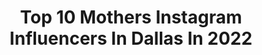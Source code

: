 ---
title: Top 10 Mothers Instagram Influencers In Dallas In 2022
description: >-
  Find top mothers Instagram influencers in Dallas in 2022. Most popular hashtags: #mothersday #happymothersday #mother.
platform: Instagram
hits: 47
text_top: See the best Instagram accounts on inBeat.
text_bottom: Our database holds 47 Instagram influencers like this in Dallas, United States for you to collaborate.
profiles:
  - username: "historyfromeveryday"
    fullname: >-
      History Everyday
    bio: >-
      Fan of History? Follow this page - I share images from iconic and controversial historical events, encouraging discussion and debate.
    location: "United States"
    followers: 40233
    engagement: 439
    commentsToLikes: 0.026201
    id: ck14lf2lhuc6m0i19povrx09r
    verified: false
    hashtags: "#politics, #uk, #colorized, #germany"
  - username: "iinkstar_pinkyy"
    fullname: >-
      Pinkyy Montana❣️
    bio: >-
      I’m Always Picture Perfect 🎀📸 •Model •Mother •Entrepreneur #DallasTx #LongLiveMyBrothersAndMyPapa snapchat: iinkyypinkyy @pinkyymontana
    location: "United States"
    followers: 135816
    engagement: 118
    commentsToLikes: 0.027372
    id: ck8szkvedou700j78u9jkqdoo
    verified: false
    hashtags: "#yeah, #oh, #ok, #actinguhfool"
  - username: "quewhyareaye"
    fullname: >-
      Slim 🍷
    bio: >-
      Kyra. 26. Black Queen✊🏾👑 Born in Miami. Chicago in My Blood. Residing in Dallas. Model. Mother to a Princess #CZH #10ten 🌻🍼💕
    location: "United States"
    followers: 9066
    engagement: 646
    commentsToLikes: 0.062192
    id: ck5qe6iytyylb0i11omguapc3
    verified: false
    hashtags: "#1010, #westcoastmeetsmiamidade, #dontrushchallenge, #tenten"
  - username: "mommadeesimmons"
    fullname: >-
      Dee Simmons
    bio: >-
      🌟Featured on Bravo's Real Housewives of Dallas #RHOD 👩‍👧Mother to the beautiful @dandrasimmons PR/Media Inquires: realdeesimmons@gmail.com
    location: "United States"
    followers: 29525
    engagement: 219
    commentsToLikes: 0.037599
    id: ck55mbz6i3mj40i11eicdkwg4
    verified: false
    hashtags: "#mommadee, #dandrasimmons, #rhod"
  - username: "iamascia"
    fullname: >-
      ascia | i am ascia
    bio: >-
      in His name, our place of gratitude. mother. writer. beauty. wellness. style. dallas // dc email: team.iamascia@gmail.com
    location: "United States"
    followers: 121331
    engagement: 244
    commentsToLikes: 0.067384
    id: ck15up108o7ds0i19d4o30nzw
    verified: false
    hashtags: "#prospertx, #rowenta, #totstotoddlers, #curlyhairgirls"
  - username: "shaymccray"
    fullname: >-
      "Shay McCray"
    bio: >-
      Host of @theshaymccrayshow #FUBURadio #iHEARTRadio Owner of @leshayboutique Seen on BET, VH1 & OWN
    location: "United States"
    followers: 14722
    engagement: 138
    commentsToLikes: 0.095422
    id: ck0tt7dz11h3q0i19v85v5xcj
    verified: false
    hashtags: "#la, #mom, #stayhome, #shoes"
  - username: "allieeayers"
    fullname: >-
      Allie Ayers
    bio: >-
      Model & Entrepreneur | Founder of @bissyswim | Coach at @themodelcoaches Wilhelmina • LA Kim Dawson • Dallas Brink • OKC The Model Coaches • Mother
    location: "United States"
    followers: 74065
    engagement: 154
    commentsToLikes: 0.021875
    id: ck0ucc2xjgjt30i19ovubex62
    verified: true
    hashtags: "#siswimsearch2022, #feelgoodfuel"
  - username: "we.the.birds"
    fullname: >-
      WE THE BIRDS
    bio: >-
      Same but different; we’re all birds A #lifestyle #brand founded by #sisters 👯‍♀️ #macarons 👉🏻 @we.the.birds.macarons Collabs 👉🏻 hello@wethebirds.com
    location: "United States"
    followers: 27805
    engagement: 274
    commentsToLikes: 0.018312
    id: ck5pyolmzx13x0i11h9gnfzr9
    verified: false
    hashtags: "#thanksgiving, #macarons, #wethebirdsmacarons, #lipkits"
  - username: "il_never_quit"
    fullname: >-
      Adam Butler
    bio: >-
      Business inquiries: @joemugrabi Foxboro📍 Dallas📍🏡 Nashville📍🏫 New England Patriot #70
    location: "United States"
    followers: 49604
    engagement: 730
    commentsToLikes: 0.019625
    id: ck5zrvr0cxctu0i14zy4pzc5f
    verified: true
    hashtags: "#gopats, #fatherdaughter, #girldad, #patriots"
  - username: "deecorseytattoos"
    fullname: >-
      D E R E K   C O R S E Y
    bio: >-
      🐐 🇨🇱Dallas, Tx (469) 755-9769 👍🏾Please select the “TEXT” tab for tattoo inquiries!!! 🙅🏾‍♂️DO NOT select the “Message” tab
    location: "United States"
    followers: 11541
    engagement: 462
    commentsToLikes: 0.038746
    id: ck9wdxqs1hqua0j78altw3va1
    verified: false
    hashtags: "#realismtattoo, #inkedmag, #tattooist, #inked"
---